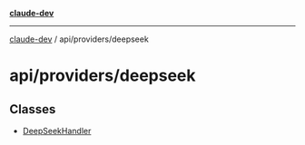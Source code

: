 [**claude-dev**](../../../README.md)

***

[claude-dev](../../../README.md) / api/providers/deepseek

# api/providers/deepseek

## Classes

- [DeepSeekHandler](classes/DeepSeekHandler.md)
